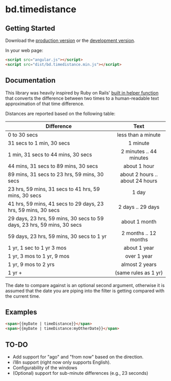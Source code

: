# bd.timedistance



## Getting Started

Download the [production version][min] or the [development version][max].

[min]: https://raw.github.com/mdesjardins/jquery-bd.timedistance/master/dist/angular-bd.timedistance.min.js
[max]: https://raw.github.com/mdesjardins/jquery-bd.timedistance/master/dist/angular-bd.timedistance.js

In your web page:

```html
<script src="angular.js"></script>
<script src="dist/bd.timedistance.min.js"></script>
```

## Documentation

This library was heavily inspired by Ruby on Rails' [built in helper function](http://apidock.com/rails/ActionView/Helpers/DateHelper/distance_of_time_in_words)
that converts the difference between two times to a human-readable text approximation of that
time difference. 

Distances are reported based on the following table:

| Difference                                                             | Text                            |
| ---------------------------------------------------------------------- |:-------------------------------:|
| 0 to 30 secs                                                           | less than a minute              |
| 31 secs to 1 min, 30 secs                                              | 1 minute                        |
| 1 min, 31 secs to 44 mins, 30 secs                                     | 2 minutes .. 44 minutes         |
| 44 mins, 31 secs to 89 mins, 30 secs                                   | about 1 hour                    |
| 89 mins, 31 secs to 23 hrs, 59 mins, 30 secs                           | about 2 hours .. about 24 hours |
| 23 hrs, 59 mins, 31 secs to 41 hrs, 59 mins, 30 secs                   | 1 day                           |
| 41 hrs, 59 mins, 41 secs to 29 days, 23 hrs, 59 mins, 30 secs          | 2 days .. 29 days               |
| 29 days, 23 hrs, 59 mins, 30 secs to 59 days, 23 hrs, 59 mins, 30 secs | about 1 month                   |
| 59 days, 23 hrs, 59 mins, 30 secs to 1 yr                              | 2 months .. 12 months           |
| 1 yr, 1 sec to 1 yr 3 mos                                              | about 1 year                    |
| 1 yr, 3 mos to 1 yr, 9 mos                                             | over 1 year                     |
| 1 yr, 9 mos to 2 yrs                                                   | almost 2 years                  |
| 1 yr +                                                                 | (same rules as 1 yr)            |

The date to compare against is an optional second argument, otherwise it is assumed
that the date you are piping into the filter is getting compared with the current
time.

## Examples

```html
<span>{{myDate | timeDistance}}</span>
<span>{{myDate | timeDistance:myOtherDate}}</span>
```

## TO-DO
* Add support for "ago" and "from now" based on the direction.
* i18n support (right now only supports English).
* Configurability of the windows
* (Optional) support for sub-minute differences (e.g., 23 seconds)
